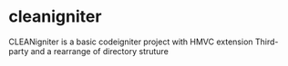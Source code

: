 # cleanigniter
CLEANigniter is a basic codeigniter project with HMVC extension Third-party and a rearrange of directory struture
